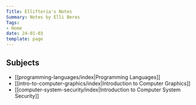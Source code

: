 ```yaml
---
Title: Ellifteria's Notes
Summary: Notes by Elli Beres
Tags:
- Home
date: 24-01-03
template: page
---
```


## Subjects

- [[programming-languages/index|Programming Languages]]
- [[intro-to-computer-graphics/index|Introduction to Computer Graphics]]
- [[computer-system-security/index|Introduction to Computer System Security]]
